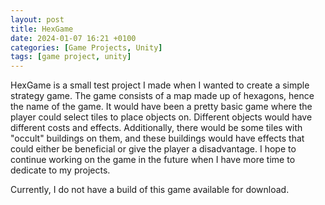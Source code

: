 ```yaml
---
layout: post
title: HexGame
date: 2024-01-07 16:21 +0100
categories: [Game Projects, Unity]
tags: [game project, unity]
---
```


HexGame is a small test project I made when I wanted to create a simple strategy game. The game consists of a map made up of hexagons, hence the name of the game. It would have been a pretty basic game where the player could select tiles to place objects on. Different objects would have different costs and effects. Additionally, there would be some tiles with "occult" buildings on them, and these buildings would have effects that could either be beneficial or give the player a disadvantage. I hope to continue working on the game in the future when I have more time to dedicate to my projects.

Currently, I do not have a build of this game available for download.
